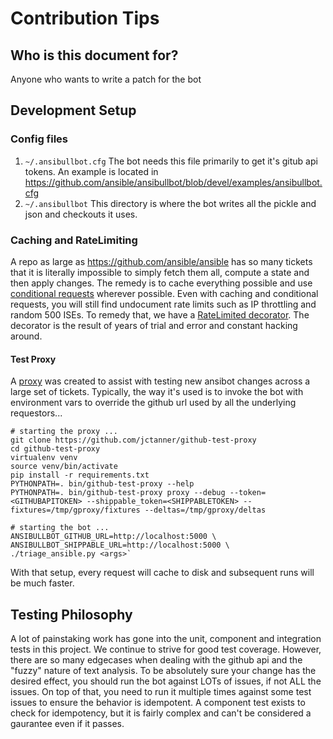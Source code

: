 # Contribution Tips

## Who is this document for?

Anyone who wants to write a patch for the bot

## Development Setup

### Config files

1. `~/.ansibullbot.cfg` The bot needs this file primarily to get it's gitub api tokens. An example is located in https://github.com/ansible/ansibullbot/blob/devel/examples/ansibullbot.cfg
2. `~/.ansibullbot` This directory is where the bot writes all the pickle and json and checkouts it uses.

### Caching and RateLimiting

A repo as large as https://github.com/ansible/ansible has so many tickets that it is literally impossible to simply fetch them all, compute a state and then apply changes. The remedy is to cache everything possible and use [conditional requests](https://developer.github.com/v3/#conditional-requests) wherever possible. Even with caching and conditional requests, you will still find undocument rate limits such as IP throttling and random 500 ISEs. To remedy that, we have a [RateLimited decorator](https://github.com/ansible/ansibullbot/blob/devel/ansibullbot/decorators/github.py#L109). The decorator is the result of years of trial and error and constant hacking around.

#### Test Proxy

A [proxy](https://github.com/jctanner/github-test-proxy) was created to assist with testing new ansibot changes across a large set of tickets. Typically, the way it's used is to invoke the bot with environment vars to override the github url used by all the underlying requestors...


```
# starting the proxy ...
git clone https://github.com/jctanner/github-test-proxy
cd github-test-proxy
virtualenv venv
source venv/bin/activate
pip install -r requirements.txt
PYTHONPATH=. bin/github-test-proxy --help
PYTHONPATH=. bin/github-test-proxy proxy --debug --token=<GITHUBAPITOKEN> --shippable_token=<SHIPPABLETOKEN> --fixtures=/tmp/gproxy/fixtures --deltas=/tmp/gproxy/deltas
```


```
# starting the bot ...
ANSIBULLBOT_GITHUB_URL=http://localhost:5000 \
ANSIBULLBOT_SHIPPABLE_URL=http://localhost:5000 \
./triage_ansible.py <args>`
```

With that setup, every request will cache to disk and subsequent runs will be much faster.


## Testing Philosophy

A lot of painstaking work has gone into the unit, component and integration tests in this project. We continue to strive for good test coverage. However, there are so many edgecases when dealing with the github api and the "fuzzy" nature of text analysis. To be absolutely sure your change has the desired effect, you should run the bot against LOTs of issues, if not ALL the issues. On top of that, you need to run it multiple times against some test issues to ensure the behavior is idempotent. A component test exists to check for idempotency, but it is fairly complex and can't be considered a gaurantee even if it passes.
